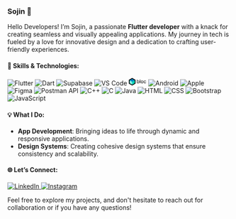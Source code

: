### Sojin 🦖

Hello Developers! I’m Sojin, a passionate **Flutter developer** with a knack for creating seamless and visually appealing applications. My journey in tech is fueled by a love for innovative design and a dedication to crafting user-friendly experiences.

#### 🚀 Skills & Technologies:

<p align="left">
  <img src="https://img.icons8.com/color/48/000000/flutter.png" width="40" alt="Flutter"/> 
  <img src="https://img.icons8.com/color/48/000000/dart.png" width="40" alt="Dart"/> 
  <img src="https://seeklogo.com/images/S/supabase-logo-DCC676FFE2-seeklogo.com.png" width="40" alt="Supabase"/> 
  <img src="https://img.icons8.com/color/48/000000/visual-studio-code-2019.png" width="40" alt="VS Code"/>
  <img src="https://raw.githubusercontent.com/felangel/bloc/master/docs/assets/bloc_logo_full.png" width="40" alt="Bloc"/>
  <img src="https://img.icons8.com/color/48/000000/android-os.png" width="40" alt="Android"/>
  <img src="https://img.icons8.com/ios-filled/50/ffffff/mac-os.png" width="40" alt="Apple"/>
  <img src="https://img.icons8.com/color/48/000000/figma.png" width="40" alt="Figma"/>
  <img src="https://www.svgrepo.com/show/354202/postman-icon.svg" width="40" alt="Postman API"/>
  <img src="https://img.icons8.com/color/48/000000/c-plus-plus-logo.png" width="40" alt="C++"/>
  <img src="https://img.icons8.com/color/48/000000/c-programming.png" width="40" alt="C"/>
  <img src="https://img.icons8.com/color/48/000000/java-coffee-cup-logo.png" width="40" alt="Java"/>
  <img src="https://img.icons8.com/color/48/000000/html-5.png" width="40" alt="HTML"/>
  <img src="https://img.icons8.com/color/48/000000/css3.png" width="40" alt="CSS"/>
  <img src="https://img.icons8.com/color/48/000000/bootstrap.png" width="40" alt="Bootstrap"/>
  <img src="https://img.icons8.com/color/48/000000/javascript.png" width="40" alt="JavaScript"/>
</p>

#### 💡 What I Do:

- **App Development**: Bringing ideas to life through dynamic and responsive applications.
- **Design Systems**: Creating cohesive design systems that ensure consistency and scalability.

#### 🌐 Let’s Connect:

<p align="left">
  <a href="https://www.linkedin.com/in/sojinvsaji/" target="_blank" rel="noopener noreferrer">
    <img src="https://img.icons8.com/color/48/000000/linkedin.png" width="40" alt="LinkedIn"/>
  </a>
  <a href="https://www.instagram.com/sojin.codes/" target="_blank" rel="noopener noreferrer">
    <img src="https://img.icons8.com/color/48/000000/instagram-new.png" width="40" alt="Instagram"/>
  </a>
</p>

Feel free to explore my projects, and don't hesitate to reach out for collaboration or if you have any questions!

